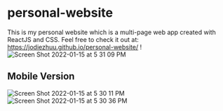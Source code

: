 # personal-website
This is my personal website which is a multi-page web app created with ReactJS and CSS. Feel free to check it out at: https://jodiezhuu.github.io/personal-website/ ! 
![Screen Shot 2022-01-15 at 5 31 09 PM](https://user-images.githubusercontent.com/82774370/149639662-9e79fbf6-324b-496d-9874-5170cbd703d7.png)

## Mobile Version
![Screen Shot 2022-01-15 at 5 30 11 PM](https://user-images.githubusercontent.com/82774370/149639648-65da55ad-26e4-4428-9dbb-90ab34ca70f5.png)
![Screen Shot 2022-01-15 at 5 30 36 PM](https://user-images.githubusercontent.com/82774370/149639652-57f22e32-3440-48b8-9734-753888b69b71.png)
